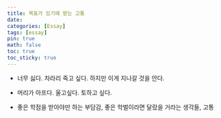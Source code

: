```yaml
---
title: 목표가 있기에 받는 고통
date: 
categories: [Essay]
tags: [essay]
pin: true
math: false
toc: true
toc_sticky: true
---
```


- 너무 싫다. 차라리 죽고 싶다. 하지만 이게 지나갈 것을 안다.

- 머리가 아프다. 울고싶다. 토하고 싶다.

- 좋은 학점을 받아야만 하는 부담감, 좋은 학벌이라면 달랐을 거라는 생각들, 고통